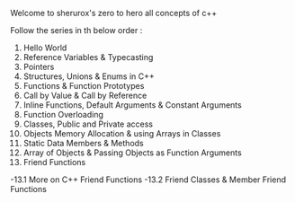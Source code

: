 Welcome to sherurox's zero to hero all concepts of c++ 

Follow the series in th below order :

1.  Hello World
2.  Reference Variables & Typecasting
3.  Pointers
4.  Structures, Unions & Enums in C++
5.  Functions & Function Prototypes
6.  Call by Value & Call by Reference
7.  Inline Functions, Default Arguments & Constant Arguments
8.  Function Overloading
9.  Classes, Public and Private access
10. Objects Memory Allocation & using Arrays in Classes
11. Static Data Members & Methods
12. Array of Objects & Passing Objects as Function Arguments
13. Friend Functions
    
-13.1 More on C++ Friend Functions
-13.2 Friend Classes & Member Friend Functions
